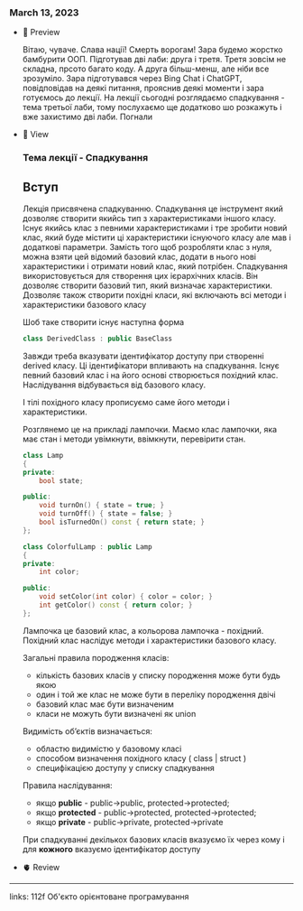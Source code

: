 
### March 13, 2023

- 👀 Preview
    
    Вітаю, чуваче. Слава нації! Смерть ворогам! Зара будемо жорстко бамбурити ООП. Підготував дві лаби: друга і третя. Третя зовсім не складна, прсото багато коду. А друга більш-менш, але ніби все зрозуміло. Зара підготувався через Bing Chat і ChatGPT, повідповідав на деякі питання, прояснив деякі моменти і зара готуємось до лекції. На лекції сьогодні розглядаємо спадкування - тема третьої лаби, тому послухаємо ще додатково шо розкажуть і вже захистимо дві лаби. Погнали
    
- 🧠 View
    
    ### Тема лекції - Спадкування
    
    ## Вступ
    
    Лекція присвячена спадкуванню. Спадкування це інструмент який дозволяє створити якийсь тип з характеристиками іншого класу. Існує якийсь клас з певними характеристиками і тре зробити новий клас, який буде містити ці характеристики існуючого класу але мав і додаткові параметри. Замість того щоб розробляти клас з нуля, можна взяти цей відомий базовий клас, додати в нього нові характеристики і отримати новий клас, який потрібен. Спадкування використовується для створення цих ієрархічних класів. Він дозволяє створити базовий тип, який визначає характеристики. Дозволяє також створити похідні класи, які включають всі методи і характеристики базового класу
    
    Шоб таке створити існує наступна форма
    
    ```cpp
    class DerivedClass : public BaseClass
    ```
    
    Завжди треба вказувати ідентифікатор доступу при створенні derived класу. Ці ідентифікатори впливають на спадкування. Існує певний базовий клас і на його основі створюється похідний клас. Наслідування відбувається від базового класу.  
    
    І тілі похідного класу прописуємо саме його методи і характеристики.
    
    Розглянемо це на прикладі лампочки. Маємо клас лампочки, яка має стан і методи увімкнути, ввімкнути, перевірити стан. 
    
    ```cpp
    class Lamp
    {
    private:
        bool state;
    
    public:
        void turnOn() { state = true; }
        void turnOff() { state = false; }
        bool isTurnedOn() const { return state; }
    };
    
    class ColorfulLamp : public Lamp
    {
    private:
        int color;
    
    public:
        void setColor(int color) { color = color; }
        int getColor() const { return color; }
    };
    ```
    
    Лампочка це базовий клас, а кольорова лампочка - похідний. Похідний клас наслідує методи і характеристики базового класу.
    
    Загальні правила породження класів:
    
    - кількість базових класів у списку породження може бути будь якою
    - один і той же клас не може бути в переліку породження двічі
    - базовий клас має бути визначеним
    - класи не можуть бути визначені як union
    
    Видимість об’єктів визначається:
    
    - областю видимістю у базовому класі
    - способом визначення похідного класу ( class | struct )
    - специфікацією доступу у списку спадкування
    
    Правила наслідування: 
    
    - якщо **public** - public→public, protected→protected;
    - якщо **protected** - public→protected, protected→protected;
    - якщо **private** - public→private, protected→private
    
    При спадкуванні декількох базових класів вказуємо їх через кому і для **кожного** вказуємо ідентифікатор доступу
    
- 🫀 Review



---

links: 112f Об'єкто орієнтоване програмування


